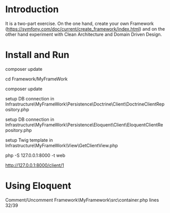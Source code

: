 # Introduction
It is a two-part exercise. On the one hand, create your own Framework (https://symfony.com/doc/current/create_framework/index.html) and on the other hand experiment with Clean Architecture and Domain Driven Design.

# Install and Run
composer update

cd Framework/MyFrameWork

composer update

setup DB connection in Infrastructure\MyFrameWork\Persistence\Doctrine\Client\DoctrineClientRepository.php

setup DB connection in Infrastructure\MyFrameWork\Persistence\Eloquent\Client\EloquentClientRepository.php

setup Twig template in Infrastructure\MyFrameWork\View\GetClientView.php

php -S 127.0.0.1:8000 -t web

http://127.0.0.1:8000/client/1

# Using Eloquent
Comment/Uncomment Framework\MyFramework\src\container.php lines 32/39
